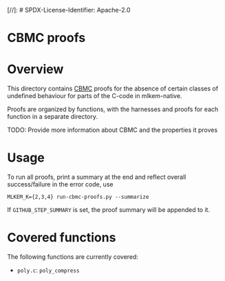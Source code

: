 [//]: # SPDX-License-Identifier: Apache-2.0

CBMC proofs
===========

# Overview

This directory contains [CBMC](https://github.com/diffblue/cbmc) proofs for the absence
of certain classes of undefined behaviour for parts of the C-code in mlkem-native.

Proofs are organized by functions, with the harnesses and proofs for each function
in a separate directory.

TODO: Provide more information about CBMC and the properties it proves

# Usage

To run all proofs, print a summary at the end and reflect overall
success/failure in the error code, use

```
MLKEM_K={2,3,4} run-cbmc-proofs.py --summarize
```

If `GITHUB_STEP_SUMMARY` is set, the proof summary will be appended to it.

# Covered functions

The following functions are currently covered:

- `poly.c`: `poly_compress`
